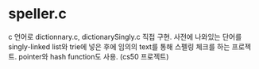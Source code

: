 # speller.c

c 언어로 dictionnary.c, dictionarySingly.c 직접 구현.
사전에 나와있는 단어를 singly-linked list와 trie에 넣은 후에 
임의의 text를 통해 스펠링 체크를 하는 프로젝트. 
pointer와 hash function도 사용. (cs50 프로젝트)
